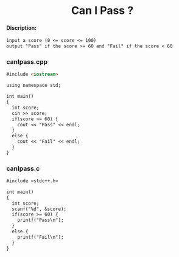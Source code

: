 <center><h1>Can I Pass ?</h1></center>

#### Discription:
```markdown
input a score (0 <= score <= 100)
output "Pass" if the score >= 60 and "Fail" if the score < 60
```

### canIpass.cpp
```markdown
#include <iostream>

using namespace std;

int main()
{
  int score;
  cin >> score;
  if(score >= 60) {
    cout << "Pass" << endl;
  }
  else {
    cout << "Fail" << endl;
  }
}
```

### canIpass.c
```markdown
#include <stdc++.h>

int main()
{
  int score;
  scanf("%d", &score);
  if(score >= 60) {
    printf("Pass\n");
  }
  else {
    printf("Fail\n");
  }
}
```
